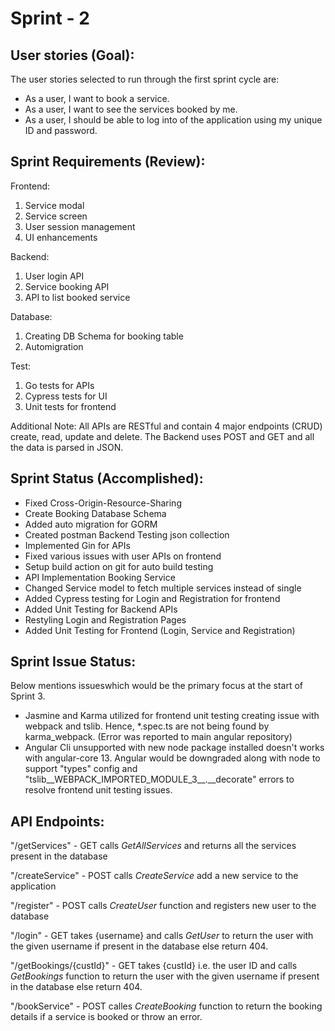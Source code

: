 # Sprint - 2

## User stories (Goal):

The user stories selected to run through the first sprint cycle are:
* As a user, I want to book a service.
* As a user, I want to see the services booked by me.
* As a user, I should be able to log into of the application using my unique ID and password.


## Sprint Requirements (Review):
Frontend:
1.	Service modal
2.	Service screen
3.	User session management
4.	UI enhancements

Backend:
1.	User login API
2.	Service booking API
3.  API to list booked service

Database:
1.	Creating DB Schema for booking table
2.	Automigration

Test:
1.  Go tests for APIs
2.  Cypress tests for UI
3.  Unit tests for frontend

Additional Note:
All APIs are RESTful and contain 4 major endpoints (CRUD) create, read, update and delete. The Backend uses POST and GET and all the data is parsed in JSON.

## Sprint Status (Accomplished):

- Fixed Cross-Origin-Resource-Sharing
- Create Booking Database Schema
- Added auto migration for GORM
- Created postman Backend Testing json collection
- Implemented Gin for APIs
- Fixed various issues with user APIs on frontend
- Setup build action on git for auto build testing
- API Implementation Booking Service
- Changed Service model to fetch multiple services instead of single
- Added Cypress testing for Login and Registration for frontend
- Added Unit Testing for Backend APIs
- Restyling Login and Registration Pages
- Added Unit Testing for Frontend (Login, Service and Registration)


## Sprint Issue Status:

Below mentions issueswhich would be the primary focus at the start of Sprint 3.

- Jasmine and Karma utilized for frontend unit testing creating issue with webpack and tslib. Hence, *.spec.ts are not being found by karma_webpack. (Error was reported to main angular repository)
- Angular Cli unsupported with new node package installed doesn't works with angular-core 13. Angular would be downgraded along with node to support "types" config and "tslib__WEBPACK_IMPORTED_MODULE_3__.__decorate" errors to resolve frontend unit testing issues.



## API Endpoints:
"/getServices" - GET calls *GetAllServices* and returns all the services present in the database

"/createService" - POST calls *CreateService* add a new service to the application

"/register" - POST calls *CreateUser* function and registers new user to the database 
 
"/login" - GET takes {username} and calls *GetUser* to return the user with the given username if present in the database else return 404.

"/getBookings/{custId}" - GET takes {custId} i.e. the user ID and calls *GetBookings* function to return the user with the given username if present in the database else return 404.

"/bookService" - POST calles *CreateBooking* function to return the booking details if a service is booked or throw an error.
